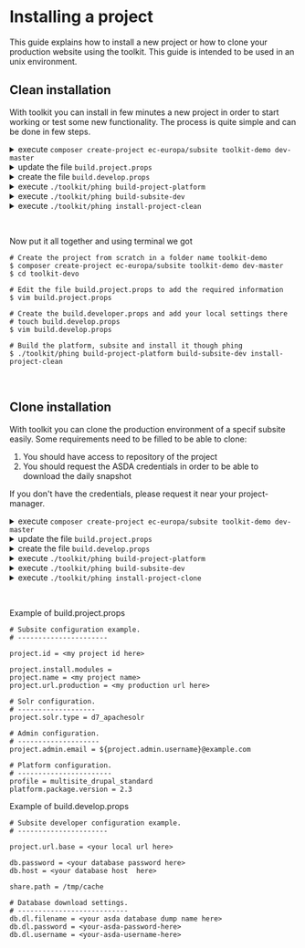 # Installing a project
This guide explains how to install a new project or how to 
clone your production website using the toolkit. This guide is intended to be
used in an unix environment.

## Clean installation
With toolkit you can install in few minutes a new project in order to start working
or test some new functionality. The process is quite simple and can be done in
few steps.


<details>
    <summary>execute <code>composer create-project ec-europa/subsite toolkit-demo dev-master</code></summary>
    <p>Toolkit provide a package to make all process easier, this will download and
    install all the tools you need to start working in your project.</p>

</details>
<details>
    <summary>update the file <code>build.project.props</code></summary>
    <p>You should provide in the root of your project a file name build.project.props
    with the global information for your project like: Project ID, platform
    version or Production URL</p>
    <p>You can see an example bellow.</p>
    > Please check this [page](/docs) for more information.

</details>
<details>
    <summary>create the file <code>build.develop.props</code></summary>
    <p>This file should include your local environment information like: data
    connection, website url and others. This file should <strong>never
    be commited to repository</strong>, it is intended to hold private
    information that should not be shared.</p>
    <p>You can see an example bellow.</p>

</details>
<details>
    <summary>execute <code>./toolkit/phing build-project-platform</code></summary>
    <p>Toolkit provide a phing target to build the platform, please refer to targets documentation
    get more details.</p>

</details>
<details>
    <summary>execute <code>./toolkit/phing build-subsite-dev</code></summary>
    <p>Toolkit provide a phing target to build your project, please refer to targets documentation
    get more details.</p>

</details>
<details>
    <summary>execute <code>./toolkit/phing install-project-clean</code></summary>
    <p>Toolkit provide a phing target to install your subsite project, please refer to
    targets documentation get more details.</p>

</details>

&nbsp;

<p>Now put it all together and using terminal we got</p>

```
# Create the project from scratch in a folder name toolkit-demo
$ composer create-project ec-europa/subsite toolkit-demo dev-master
$ cd toolkit-devo

# Edit the file build.project.props to add the required information 
$ vim build.project.props

# Create the build.developer.props and add your local settings there
# touch build.develop.props
$ vim build.develop.props

# Build the platform, subsite and install it though phing
$ ./toolkit/phing build-project-platform build-subsite-dev install-project-clean
```
&nbsp;

## Clone installation
With toolkit you can clone the  production environment of a specif subsite easily.
Some requirements need to be filled to be able to clone:
1. You should have access to repository of the project
2. You should request the ASDA credentials in order to be able to download the daily snapshot

If you don't have the credentials, please request it near your project-manager. 

<details>
    <summary>execute <code>composer create-project ec-europa/subsite toolkit-demo dev-master</code></summary>
    <p>Toolkit provide a package to make all process easier, this will download and
    install all the tools you need to start working in your project.</p>

</details>
<details>
    <summary>update the file <code>build.project.props</code></summary>
    <p>You should provide in the root of your project a file name build.project.props
    with the global information for your project like: Project ID, platform
    version or Production URL</p>
    <p>You can see an example bellow.</p>
    > Please check this [page](/docs) for more information.

</details>
<details>
    <summary>create the file <code>build.develop.props</code></summary>
    <p>This file should include your local environment information like: data
    connection, website url and others. This file should <strong>never
    be commited to repository</strong>, it is intended to hold private
    information that should not be shared.</p>
    <p>You can see an example bellow.</p>

</details>
<details>
    <summary>execute <code>./toolkit/phing build-project-platform</code></summary>
    <p>Toolkit provide a phing target to build the platform, please refer to targets documentation
    get more details.</p>

</details>
<details>
    <summary>execute <code>./toolkit/phing build-subsite-dev</code></summary>
    <p>Toolkit provide a phing target to build your project, please refer to targets documentation
    get more details.</p>
</details>
<details>
    <summary>execute <code>./toolkit/phing install-project-clone</code></summary>
    <p>Toolkit provide a phing target to clone your subsite project, please refer to
    targets documentation get more details.</p>

</details>


<p>
&nbsp;

<p>Example of build.project.props</p>

```
# Subsite configuration example.
# ----------------------

project.id = <my project id here>

project.install.modules = 
project.name = <my project name>
project.url.production = <my production url here>

# Solr configuration.
# -------------------
project.solr.type = d7_apachesolr

# Admin configuration.
# --------------------
project.admin.email = ${project.admin.username}@example.com

# Platform configuration.
# -----------------------
profile = multisite_drupal_standard
platform.package.version = 2.3
```

<p>Example of build.develop.props</p>

```
# Subsite developer configuration example.
# ----------------------

project.url.base = <your local url here>

db.password = <your database password here>
db.host = <your database host  here>

share.path = /tmp/cache

# Database download settings.
# ---------------------------
db.dl.filename = <your asda database dump name here>
db.dl.password = <your-asda-password-here>
db.dl.username = <your-asda-username-here>
```
